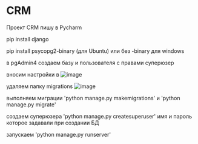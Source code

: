 # CRM
Проект CRM пишу в Pycharm


pip install django


pip install psycopg2-binary  (для Ubuntu)  или без -binary для windows

в pgAdmin4 создаем базу и пользователя с правами суперюзер


вносим настройки в ![image](https://user-images.githubusercontent.com/72926812/207679691-ec444fc5-35a9-4627-a25f-c34e7f5edc4e.png)

удаляем папку migrations ![image](https://user-images.githubusercontent.com/72926812/207680106-40841b54-4ed0-464e-aefb-2f18a2447fa8.png)

выполняем миграции 'python manage.py makemigrations'   и  'python manage.py migrate'

создаем суперюзера 'python manage.py createsuperuser'  имя и пароль которое задавали при создании БД

запускаем 'python manage.py runserver'
